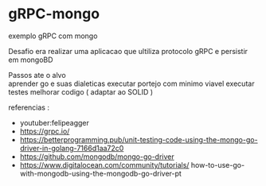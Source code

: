 # gRPC-mongo
exemplo gRPC com mongo



Desafio era realizar uma aplicacao que ultiliza protocolo gRPC e persistir em mongoBD

Passos ate o alvo  
 aprender go e suas dialeticas
 executar portejo com minimo viavel
 executar testes
 melhorar codigo ( adaptar ao SOLID )



referencias :
- youtuber:felipeagger
- https://grpc.io/ 
- https://betterprogramming.pub/unit-testing-code-using-the-mongo-go-driver-in-golang-7166d1aa72c0
- https://github.com/mongodb/mongo-go-driver
- https://www.digitalocean.com/community/tutorials/   how-to-use-go-with-mongodb-using-the-mongodb-go-driver-pt

